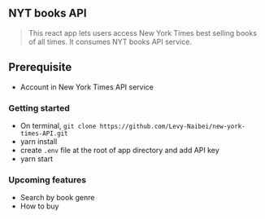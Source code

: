 ## NYT books API

> This react app lets users access New York Times best selling books of all times.
 It consumes NYT books API service.

## Prerequisite

- Account in New York Times API service

### Getting started

- On terminal, `git clone https://github.com/Levy-Naibei/new-york-times-API.git`
- yarn install
- create `.env` file at the root of app directory and add API key
- yarn start

### Upcoming features

- Search by book genre
- How to buy
